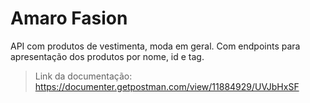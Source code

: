 # Amaro Fasion

API com produtos de vestimenta, moda em geral. Com endpoints para apresentação dos produtos por nome, id e tag.

> Link da documentação: https://documenter.getpostman.com/view/11884929/UVJbHxSF
